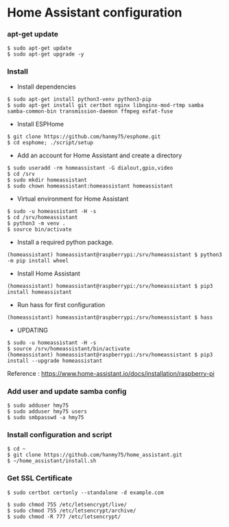 Home Assistant configuration
============================

### apt-get update
```
$ sudo apt-get update
$ sudo apt-get upgrade -y
```


### Install

- Install dependencies
```
$ sudo apt-get install python3-venv python3-pip
$ sudo apt-get install git certbot nginx libnginx-mod-rtmp samba samba-common-bin transmission-daemon ffmpeg exfat-fuse
```

- Install ESPHome
```
$ git clone https://github.com/hanmy75/esphome.git
$ cd esphome; ./script/setup
```

- Add an account for Home Assistant and create a directory
```
$ sudo useradd -rm homeassistant -G dialout,gpio,video
$ cd /srv
$ sudo mkdir homeassistant
$ sudo chown homeassistant:homeassistant homeassistant
```

- Virtual environment for Home Assistant
```
$ sudo -u homeassistant -H -s
$ cd /srv/homeassistant
$ python3 -m venv .
$ source bin/activate
```

- Install a required python package.
```
(homeassistant) homeassistant@raspberrypi:/srv/homeassistant $ python3 -m pip install wheel
```

- Install Home Assistant
```
(homeassistant) homeassistant@raspberrypi:/srv/homeassistant $ pip3 install homeassistant
```

- Run hass for first configuration
```
(homeassistant) homeassistant@raspberrypi:/srv/homeassistant $ hass
```

- UPDATING
```
$ sudo -u homeassistant -H -s
$ source /srv/homeassistant/bin/activate
(homeassistant) homeassistant@raspberrypi:/srv/homeassistant $ pip3 install --upgrade homeassistant
```

Reference : https://www.home-assistant.io/docs/installation/raspberry-pi


### Add user and update samba config
```
$ sudo adduser hmy75
$ sudo adduser hmy75 users
$ sudo smbpasswd -a hmy75
```

### Install configuration and script
```
$ cd ~
$ git clone https://github.com/hanmy75/home_assistant.git
$ ~/home_assistant/install.sh
```

### Get SSL Certificate
```
$ sudo certbot certonly --standalone -d example.com

$ sudo chmod 755 /etc/letsencrypt/live/
$ sudo chmod 755 /etc/letsencrypt/archive/
$ sudo chmod -R 777 /etc/letsencrypt/
```
